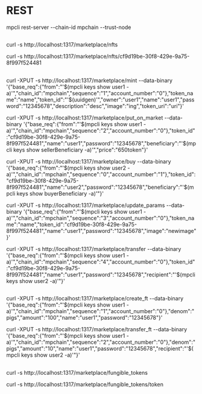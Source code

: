 # REST

mpcli rest-server --chain-id mpchain --trust-node

##

curl -s http://localhost:1317/marketplace/nfts

curl -s http://localhost:1317/marketplace/nfts/cf9d19be-30f8-429e-9a75-8f997f524481

##

curl -XPUT -s http://localhost:1317/marketplace/mint --data-binary '{"base_req":{"from":"'$(mpcli keys show user1 -a)'","chain_id":"mpchain","sequence":"1","account_number":"0"},"token_name":"name","token_id":"'$(uuidgen)'","owner":"user1","name":"user1","password":"12345678","description":"desc","image":"ing","token_uri":"uri"}'

curl -XPUT -s http://localhost:1317/marketplace/put_on_market --data-binary '{"base_req":{"from":"'$(mpcli keys show user1 -a)'","chain_id":"mpchain","sequence":"2","account_number":"0"},"token_id":"cf9d19be-30f8-429e-9a75-8f997f524481","name":"user1","password":"12345678","beneficiary":"'$(mpcli keys show sellerBeneficiary -a)'","price":"650token"}'

curl -XPUT -s http://localhost:1317/marketplace/buy --data-binary '{"base_req":{"from":"'$(mpcli keys show user2 -a)'","chain_id":"mpchain","sequence":"0","account_number":"1"},"token_id":"cf9d19be-30f8-429e-9a75-8f997f524481","name":"user2","password":"12345678","beneficiary":"'$(mpcli keys show buyerBeneficiary -a)'"}'

curl -XPUT -s http://localhost:1317/marketplace/update_params --data-binary '{"base_req":{"from":"'$(mpcli keys show user1 -a)'","chain_id":"mpchain","sequence":"3","account_number":"0"},"token_name":"name","token_id":"cf9d19be-30f8-429e-9a75-8f997f524481","name":"user1","password":"12345678","image":"newimage"}'

curl -XPUT -s http://localhost:1317/marketplace/transfer --data-binary '{"base_req":{"from":"'$(mpcli keys show user1 -a)'","chain_id":"mpchain","sequence":"4","account_number":"0"},"token_id":"cf9d19be-30f8-429e-9a75-8f997f524481","name":"user1","password":"12345678","recipient":"'$(mpcli keys show user2 -a)'"}'

##

curl -XPUT -s http://localhost:1317/marketplace/create_ft --data-binary '{"base_req":{"from":"'$(mpcli keys show user1 -a)'","chain_id":"mpchain","sequence":"1","account_number":"0"},"denom":"pigs","amount":"100","name":"user1","password":"12345678"}'

curl -XPUT -s http://localhost:1317/marketplace/transfer_ft --data-binary '{"base_req":{"from":"'$(mpcli keys show user1 -a)'","chain_id":"mpchain","sequence":"2","account_number":"0"},"denom":"pigs","amount":"10","name":"user1","password":"12345678","recipient":"'$(mpcli keys show user2 -a)'"}'

##

curl -s http://localhost:1317/marketplace/fungible_tokens

curl -s http://localhost:1317/marketplace/fungible_tokens/token

